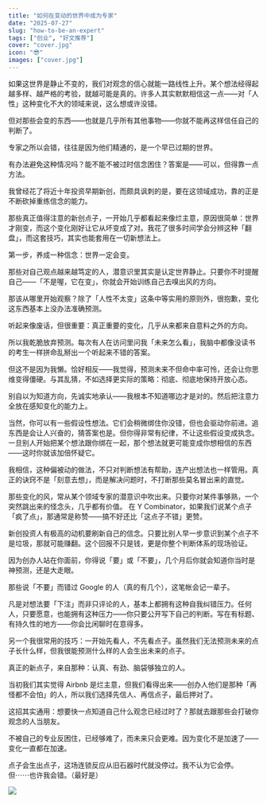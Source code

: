 ```yaml
---
title: "如何在变动的世界中成为专家"
date: "2025-07-27"
slug: "how-to-be-an-expert"
tags: ["创业", "好文推荐"]
cover: "cover.jpg"
icon: "😎"
images: ["cover.jpg"]
---
```

如果这世界是静止不变的，我们对观念的信心就能一路线性上升。某个想法经得起越多样、越严格的考验，就越可能是真的。许多人其实默默相信这一点——对「人性」这种变化不大的领域来说，这么想或许没错。



但对那些会变的东西——也就是几乎所有其他事物——你就不能再这样信任自己的判断了。



专家之所以会错，往往是因为他们精通的，是一个早已过期的世界。



有办法避免这种情况吗？能不能不被过时信念困住？答案是——可以，但得靠一点方法。



我曾经花了将近十年投资早期新创，而颇具讽刺的是，要在这领域成功，靠的正是不断砍掉重练信念的能力。



那些真正值得注意的新创点子，一开始几乎都看起来像烂主意，原因很简单：世界才刚变，而这个变化刚好让它从坏变成了对。我花了很多时间学会分辨这种「翻盘」，而这套技巧，其实也能套用在一切新想法上。



第一步，养成一种信念：世界一定会变。



那些对自己观点越来越笃定的人，潜意识里其实是认定世界静止。只要你不时提醒自己——「不是喔，它在变」，你就会开始训练自己去嗅出风的方向。



那该从哪里开始观察？除了「人性不太变」这条中等实用的原则外，很抱歉，变化这东西基本上没办法准确预测。



听起来像废话，但很重要：真正重要的变化，几乎从来都来自意料之外的方向。



所以我乾脆放弃预测。每次有人在访问里问我「未来怎么看」，我脑中都像没读书的考生一样拼命乱掰出一个听起来不错的答案。



但这不是因为我懒。恰好相反——我觉得，预测未来不但命中率可怜，还会让你思维变得僵硬。与其乱猜，不如选择更实际的策略：彻底、彻底地保持开放心态。



别自以为知道方向，先诚实地承认——我根本不知道哪边才是对的。然后把注意力全放在感知变化的能力上。



当然，你可以有一些假设性想法。它们会稍微绑住你没错，但也会驱动你前进。追东西是会让人兴奋的，猜答案也是。但你得非常有纪律，不让这些假设变成执念。
一旦别人开始把某个想法跟你绑在一起，那个想法就更可能变成你想相信的东西——这时你就该加倍怀疑它。



我相信，这种偏被动的做法，不只对判断想法有帮助，连产出想法也一样管用。真正的诀窍不是「刻意去想」，而是解决问题时，不打断那些莫名冒出来的直觉。



那些变化的风，常从某个领域专家的潜意识中吹出来。只要你对某件事够熟，一个突然跳出来的怪念头，几乎都有价值。
在 Y Combinator，如果我们说某个点子「疯了点」，那通常是称赞——搞不好还比「这点子不错」更赞。



新创投资人有极高的动机要刷新自己的信念。只要比别人早一步意识到某个点子不是垃圾，那就可能赚翻。这个回报不只是钱，更是你整个判断体系的现场验证。



因为创办人站在你面前，你得说「要」或「不要」，几个月后你就会知道你当时是神预测，还是大走眼。



那些说「不要」而错过 Google 的人（真的有几个），这笔帐会记一辈子。



凡是对想法要「下注」而非只评论的人，基本上都拥有这种自我纠错压力。任何人，只要愿意，也能拥有这种压力——你只要公开写下自己的判断。写在有标题、有持久性的地方——你会比闲聊时在意得多。



另一个我很常用的技巧：一开始先看人，不先看点子。虽然我们无法预测未来的点子长什么样，但我很能预测什么样的人会生出未来的点子。



真正的新点子，来自那种：认真、有劲、脑袋够独立的人。



当初我们其实觉得 Airbnb 是烂主意，但我们看得出来——创办人他们是那种「再怪都不会怕」的人，所以我们选择先信人、再信点子，最后押对了。



这招其实通用：想要快一点知道自己什么观念已经过时了？那就去跟那些会打破你观念的人当朋友。



不被自己的专业反困住，已经够难了，而未来只会更难。因为变化不是加速了——变化一直都在加速。



点子会生出点子，这场连锁反应从旧石器时代就没停过。我不认为它会停。
但⋯⋯也许我会错。（最好是）




![](https://prod-files-secure.s3.us-west-2.amazonaws.com/112d0858-5090-4d34-a606-b75eb8d65fd2/46476355-9cf3-4e99-9b7a-3531bc426380/1000202064.png?X-Amz-Algorithm=AWS4-HMAC-SHA256&X-Amz-Content-Sha256=UNSIGNED-PAYLOAD&X-Amz-Credential=ASIAZI2LB466RZLPLW65%2F20251004%2Fus-west-2%2Fs3%2Faws4_request&X-Amz-Date=20251004T144307Z&X-Amz-Expires=3600&X-Amz-Security-Token=IQoJb3JpZ2luX2VjEML%2F%2F%2F%2F%2F%2F%2F%2F%2F%2FwEaCXVzLXdlc3QtMiJGMEQCIBuQHVDfEoucdXHlzqzm8rq8ZdSujBRq8dR2ot2zDffDAiAYNsrTKATCg1dtu3YVaRCHiwA6zCzNEthqWClvziI3OCr%2FAwhbEAAaDDYzNzQyMzE4MzgwNSIM7GDkeb0zoHTXTMGMKtwD%2BrZ7hLeGObfPqmBfthy0Fi%2BIZXoJsfExw08OLod0zv%2Bqnvhk085Sz4hfRArpLTxOT6hAWFjw81wFrN%2F1sqKJZOtTSdIbRRHdLya6x8uYd8JR79k%2Bj8aCBoLZg8Uwp2GI4xGNi4Kyt5aKokQr1WV%2Fyjz8vvM6xyMfAkj5tijV4%2FGk3Za95pyh%2BEPPfx%2ForJXAykyOw56ZHofp3T572HjcR57UQ2xZUhwOmDjCK1ajhqK5yI9Zq80A55dU4vKiZiAHQn3hTTaUU6MTxJtt67ZvPH3R8NQjTG1WPgbTWUJKzWQ4nkzWUX9CjJKX4QDlrQ0m%2FKzvaR9w3PZKsYBVBfJhJnFMqdhdKXiBYrsNhLzVTArWBgOW2ZnKDRAoI7URfp2fcuVRLryBOCkou1rI3eYrXj2FQxIhw1i6U%2FMmU8s%2Fmn8LdsNzGgXNkkTZ4Z3p4s6QqvXeciKxaYQDquJfbyKj9zEIWYxqDj0abgNf2QfSIemBktWONy4qdlE5VTkxYFilZc4U37XVjqkf9yN6VQufKsGPxrKPrTpMhecNQXiq0gF0dBn4pt4eWuFpBfi%2BQVZfrq9OE3v5YYHcJdVHPahqHcbxM0sTt6MGOomlhet2%2FsNpkO6fh8qdUJ6eeqQwteCDxwY6pgEWWidC0zOFgTmtMoBzJ3ZB9bgUiBDQgVTa6w2vHWN75xLCwPaWS0dtu1LpFVTl7FEOjBKJMPl%2Fcx8Vak%2BPFq2ZH44o8eCNodaCehbGQGik4XSZsOj%2FpjGkllc1qxv8%2B%2FQ5r5ohkU%2Bx7kdA%2Bk38oucg%2BCv%2Fr95Nce2mf0CPAnRV7wJ6VPwAnYRI5yTpJuw4r7n3L95GNLS07t8pB9KjtIODc%2F68%2FuaN&X-Amz-Signature=d1b846a90254044a6367c3bd6c159845d0fa0b246fd1eb3e94e45a774844a030&X-Amz-SignedHeaders=host&x-amz-checksum-mode=ENABLED&x-id=GetObject)

